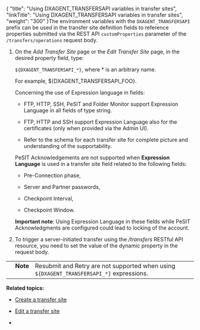 {
    "title": "Using DXAGENT_TRANSFERSAPI variables  in transfer sites",
    "linkTitle": "Using DXAGENT_TRANSFERSAPI variables  in transfer sites",
    "weight": "300"
}The environment variables with the `DXAGENT_TRANSFERSAPI` prefix can be used in the transfer site definition fields to reference properties submitted via the REST API `customProperties` parameter of the `/transfers/operations` request body.

1.  On the *Add Transfer Site* page or the *Edit Transfer Site* page, in the desired property field, type:  
    `${DXAGENT_TRANSFERSAPI_*}`, where \* is an arbitrary name.  
    For example, ${DXAGENT\_TRANSFERSAPI\_FOO}.  
    Concerning the use of Expression language in fields:  

    -   FTP, HTTP, SSH, PeSIT and Folder Monitor support Expression Language in all fields of type string.

    -   FTP, HTTP and SSH support Expression Language also for the certificates (only when provided via the Admin UI).

    -   Refer to the schema for each transfer site for complete picture and understanding of the supportability.

    PeSIT Acknowledgements are not supported when **Expression Language** is used in a transfer site field related to the following fields:

    -   Pre-Connection phase,

    -   Server and Partner passwords,

    -   Checkpoint Interval,

    -   Checkpoint Window.

    **Important note**: Using Expression Language in these fields while PeSIT Acknowledgments are configured could lead to locking of the account.  
      

2.  To trigger a server-initiated transfer using the */transfers* RESTful API resource, you need to set the value of the dynamic property in the request body.  

<table cellpadding="0" cellspacing="0">
   <col/>
   <col/>
   <col/>
      <tr>
         <td valign="top">         </td>
         <td valign="top"><span><b>Note</b></span>
         </td>
         <td data-mc-autonum="&lt;b&gt;Note&lt;/b&gt;" valign="top">Resubmit and Retry are not supported when using <code>${DXAGENT_TRANSFERSAPI_*}</code> expressions.         </td>
      </tr>
</table>

**Related topics:**

-   [Create a transfer site](../t_st_transfersites)
-   [Edit a transfer site](../t_st_transfersites)
-    
